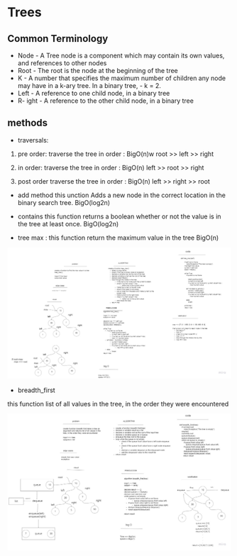 # Trees 

## Common Terminology

- Node - A Tree node is a component which may contain its own values, and references to other nodes
- Root - The root is the node at the beginning of the tree
- K - A number that specifies the maximum number of children any node may have in a k-ary tree. In a binary tree, - k = 2.
- Left - A reference to one child node, in a binary tree
- R- ight - A reference to the other child node, in a binary tree

## methods

- traversals:

1.  pre order:
traverse the tree in order :
BigO(n)w
root >> left >> right
 
2. in order:
traverse the tree in order :
BigO(n)
left >> root >> right

3. post order 
traverse the tree in order :
BigO(n)
left >> right >> root


- add method 
this unction Adds a new node in the correct location in the binary search tree.
BigO(log2n)


- contains 
this function returns a boolean  whether or not the value is in the tree at least once.
BigO(log2n)

- tree max :
this function return the maximum value in the tree 
 BigO(n)

![tree_max](../images/tree_max.jpg)

- breadth_first

this function list of all values in the tree, in the order they were encountered

![breadth_first](../images/breadth_first.jpg)


